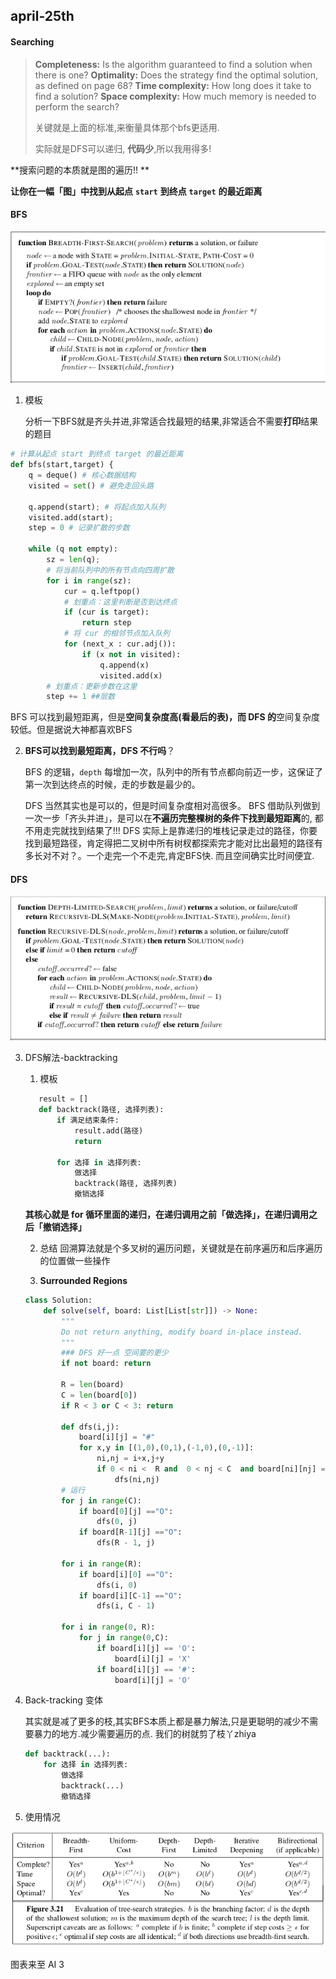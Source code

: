 ## april-25th

#### Searching

> **Completeness:** Is the algorithm guaranteed to find a solution when there is one?
> **Optimality:** Does the strategy find the optimal solution, as defined on page 68?
> **Time complexity:** How long does it take to find a solution?
> **Space complexity:** How much memory is needed to perform the search?
>
> 关键就是上面的标准,来衡量具体那个bfs更适用.
>
> 实际就是DFS可以递归, **代码少**,所以我用得多!
>

**搜索问题的本质就是图的遍历!! **

**让你在一幅「图」中找到从起点** **`start`** **到终点** **`target`** **的最近距离**

#### BFS

![bfs](../img/bfs.png)

1. 模板

   分析一下BFS就是齐头并进,非常适合找最短的结果,非常适合不需要**打印**结果的题目

```python
# 计算从起点 start 到终点 target 的最近距离
def bfs(start,target) {
    q = deque() # 核心数据结构
    visited = set() # 避免走回头路

    q.append(start); # 将起点加入队列
    visited.add(start);
    step = 0 # 记录扩散的步数

    while (q not empty):
        sz = len(q);
        # 将当前队列中的所有节点向四周扩散
        for i in range(sz):
            cur = q.leftpop()
            # 划重点：这里判断是否到达终点 
            if (cur is target):
                return step
            # 将 cur 的相邻节点加入队列
            for (next_x : cur.adj()):
                if (x not in visited):
                    q.append(x)
                    visited.add(x)
        # 划重点：更新步数在这里 
        step += 1 ##层数

```

BFS 可以找到最短距离，但是**空间复杂度高(看最后的表)，而 DFS 的**空间复杂度较低。但是据说大神都喜欢BFS

2. **BFS可以找到最短距离，DFS 不行吗**？

   BFS 的逻辑，`depth` 每增加一次，队列中的所有节点都向前迈一步，这保证了第一次到达终点的时候，走的步数是最少的。

   DFS 当然其实也是可以的，但是时间复杂度相对高很多。 BFS 借助队列做到一次一步「齐头并进」，是可以在**不遍历完整棵树的条件下找到最短距离**的, 都不用走完就找到结果了!!! DFS 实际上是靠递归的堆栈记录走过的路径，你要找到最短路径，肯定得把二叉树中所有树杈都探索完才能对比出最短的路径有多长对不对？。一个走完一个不走完,肯定BFS快. 而且空间确实比时间便宜.


#### DFS

![dfs](../img/dfs.png)

3. DFS解法-backtracking 

   1. 模板

   ```python
      result = []
      def backtrack(路径, 选择列表):
          if 满足结束条件:
              result.add(路径)
              return
      
          for 选择 in 选择列表:
              做选择
              backtrack(路径, 选择列表)
              撤销选择
   ```

      **其核心就是 for 循环里面的递归，在递归调用之前「做选择」，在递归调用之后「撤销选择」**

   2. 总结
   回溯算法就是个多叉树的遍历问题，关键就是在前序遍历和后序遍历的位置做一些操作

   2. **Surrounded Regions**

   ```python
   class Solution:
       def solve(self, board: List[List[str]]) -> None:
           """
           Do not return anything, modify board in-place instead.
           """
           ### DFS 好一点 空间要的更少
           if not board: return
   
           R = len(board)
           C = len(board[0])
           if R < 3 or C < 3: return
           
           def dfs(i,j):
               board[i][j] = "#"
               for x,y in [(1,0),(0,1),(-1,0),(0,-1)]:
                   ni,nj = i+x,j+y
                   if 0 < ni <  R and  0 < nj < C  and board[ni][nj] == 'O':
                       dfs(ni,nj)
           # 运行
           for j in range(C):
               if board[0][j] =="O":
                   dfs(0, j)
               if board[R-1][j] =="O":
                   dfs(R - 1, j)
   
           for i in range(R):
               if board[i][0] =="O":
                   dfs(i, 0)
               if board[i][C-1] =="O":
                   dfs(i, C - 1)
           
           for i in range(0, R):
               for j in range(0,C):
                   if board[i][j] == 'O':
                       board[i][j] = 'X'
                   if board[i][j] == '#':
                       board[i][j] = 'O'
   
   ```
   
4. Back-tracking 变体

   其实就是减了更多的枝,其实BFS本质上都是暴力解法,只是更聪明的减少不需要暴力的地方.减少需要遍历的点. 我们的树就剪了枝丫zhiya

   ```python
   def backtrack(...):
       for 选择 in 选择列表:
           做选择
           backtrack(...)
           撤销选择
   ```

5. 使用情况

![table_bd](../img/table_bd.png)

图表来至 AI 3